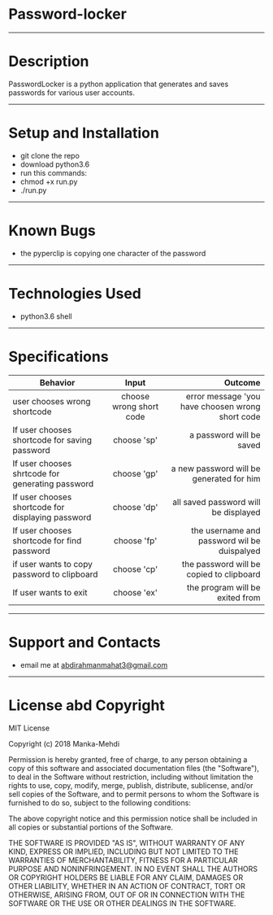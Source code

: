 # Password-locker
***
# Description
PasswordLocker is a python application that generates and saves passwords for various user accounts.
***
# Setup and Installation
* git clone the repo
* download python3.6
* run this commands:
* chmod +x run.py
* ./run.py
***
# Known Bugs
* the pyperclip is copying one character of the password
***
# Technologies Used
* python3.6 shell
***
# Specifications
| Behavior        | Input           | Outcome  |
| ------------- |:-------------:| -----:|
| user chooses wrong shortcode |choose wrong short code | error message 'you have choosen wrong short code |
| If user chooses shortcode for saving password| choose 'sp' | a password will be saved|
| If user chooses shrtcode for generating password | choose 'gp'| a new password will be generated for him |
| If user chooses shortcode for displaying password |  choose 'dp'| all saved password will be displayed |
| If user chooses shortcode for find password | choose 'fp'| the username and password wil be duispalyed |
|if user wants to copy password to clipboard| choose 'cp'|the password will be copied to clipboard|
|If user wants to exit| choose 'ex'| the program will be exited from|
***
# Support and Contacts
* email me at abdirahmanmahat3@gmail.com
***
# License abd Copyright
MIT License

Copyright (c) 2018 Manka-Mehdi

Permission is hereby granted, free of charge, to any person obtaining a copy of this software and associated documentation files (the "Software"), to deal in the Software without restriction, including without limitation the rights to use, copy, modify, merge, publish, distribute, sublicense, and/or sell copies of the Software, and to permit persons to whom the Software is furnished to do so, subject to the following conditions:

The above copyright notice and this permission notice shall be included in all copies or substantial portions of the Software.

THE SOFTWARE IS PROVIDED "AS IS", WITHOUT WARRANTY OF ANY KIND, EXPRESS OR IMPLIED, INCLUDING BUT NOT LIMITED TO THE WARRANTIES OF MERCHANTABILITY, FITNESS FOR A PARTICULAR PURPOSE AND NONINFRINGEMENT. IN NO EVENT SHALL THE AUTHORS OR COPYRIGHT HOLDERS BE LIABLE FOR ANY CLAIM, DAMAGES OR OTHER LIABILITY, WHETHER IN AN ACTION OF CONTRACT, TORT OR OTHERWISE, ARISING FROM, OUT OF OR IN CONNECTION WITH THE SOFTWARE OR THE USE OR OTHER DEALINGS IN THE SOFTWARE.

